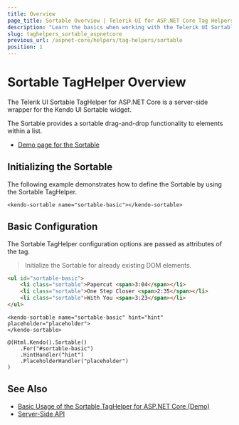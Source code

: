 ```yaml
---
title: Overview
page_title: Sortable Overview | Telerik UI for ASP.NET Core Tag Helpers
description: "Learn the basics when working with the Telerik UI Sortable TagHelper for ASP.NET Core (MVC 6 or ASP.NET Core MVC)."
slug: taghelpers_sortable_aspnetcore
previous_url: /aspnet-core/helpers/tag-helpers/sortable
position: 1
---
```


# Sortable TagHelper Overview

The Telerik UI Sortable TagHelper for ASP.NET Core is a server-side wrapper for the Kendo UI Sortable widget.

The Sortable provides a sortable drag-and-drop functionality to elements within a list.

* [Demo page for the Sortable](https://demos.telerik.com/aspnet-core/sortable/tag-helper)

## Initializing the Sortable

The following example demonstrates how to define the Sortable by using the Sortable TagHelper.

    <kendo-sortable name="sortable-basic"></kendo-sortable>

## Basic Configuration

The Sortable TagHelper configuration options are passed as attributes of the tag.

> Initialize the Sortable for already existing DOM elements.

```html
<ul id="sortable-basic">
    <li class="sortable">Papercut <span>3:04</span></li>
    <li class="sortable">One Step Closer <span>2:35</span></li>
    <li class="sortable">With You <span>3:23</span></li>
</ul>
```
```tagHelper
<kendo-sortable name="sortable-basic" hint="hint"  placeholder="placeholder">
</kendo-sortable>
```
```cshtml
@(Html.Kendo().Sortable()
    .For("#sortable-basic")
    .HintHandler("hint")
    .PlaceholderHandler("placeholder")
)
```

## See Also

* [Basic Usage of the Sortable TagHelper for ASP.NET Core (Demo)](https://demos.telerik.com/aspnet-core/sortable/tag-helper)
* [Server-Side API](/api/sortable)
